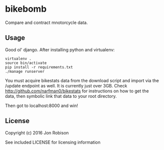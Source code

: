 bikebomb
========

Compare and contract mnotorcycle data.

Usage
-----

Good ol' django. After installing python and virtualenv:

    virtualenv .
    source bin/activate
    pip install -r requirements.txt
    ./manage runserver

You must acquire bikestats data from the download script and import via the /update endpoint as well. It is
currently just over 3GB. Check http://github.com/narfman0/bikestats for instructions on how to get the data,
then symbolic link that data to your root directory.

Then got to localhost:8000 and win!

License
-------

Copyright (c) 2016 Jon Robison

See included LICENSE for licensing information
